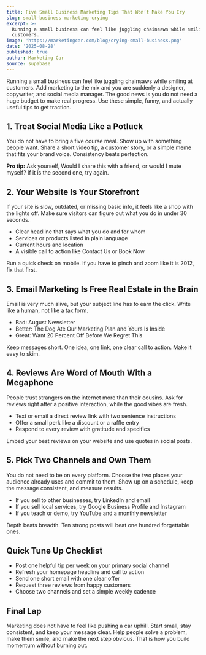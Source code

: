 ```yaml
---
title: Five Small Business Marketing Tips That Won’t Make You Cry
slug: small-business-marketing-crying
excerpt: >-
  Running a small business can feel like juggling chainsaws while smiling at
  customers. 
image: 'https://marketingcar.com/blog/crying-small-business.png'
date: '2025-08-28'
published: true
author: Marketing Car
source: supabase
---
```

Running a small business can feel like juggling chainsaws while smiling at customers. Add marketing to the mix and you are suddenly a designer, copywriter, and social media manager. The good news is you do not need a huge budget to make real progress. Use these simple, funny, and actually useful tips to get traction.

## 1\. Treat Social Media Like a Potluck

You do not have to bring a five course meal. Show up with something people want. Share a short video tip, a customer story, or a simple meme that fits your brand voice. Consistency beats perfection.

**Pro tip:** Ask yourself, Would I share this with a friend, or would I mute myself? If it is the second one, try again.

## 2\. Your Website Is Your Storefront

If your site is slow, outdated, or missing basic info, it feels like a shop with the lights off. Make sure visitors can figure out what you do in under 30 seconds.

*   Clear headline that says what you do and for whom
*   Services or products listed in plain language
*   Current hours and location
*   A visible call to action like Contact Us or Book Now

Run a quick check on mobile. If you have to pinch and zoom like it is 2012, fix that first.

## 3\. Email Marketing Is Free Real Estate in the Brain

Email is very much alive, but your subject line has to earn the click. Write like a human, not like a tax form.

*   Bad: August Newsletter
*   Better: The Dog Ate Our Marketing Plan and Yours Is Inside
*   Great: Want 20 Percent Off Before We Regret This

Keep messages short. One idea, one link, one clear call to action. Make it easy to skim.

## 4\. Reviews Are Word of Mouth With a Megaphone

People trust strangers on the internet more than their cousins. Ask for reviews right after a positive interaction, while the good vibes are fresh.

*   Text or email a direct review link with two sentence instructions
*   Offer a small perk like a discount or a raffle entry
*   Respond to every review with gratitude and specifics

Embed your best reviews on your website and use quotes in social posts.

## 5\. Pick Two Channels and Own Them

You do not need to be on every platform. Choose the two places your audience already uses and commit to them. Show up on a schedule, keep the message consistent, and measure results.

*   If you sell to other businesses, try LinkedIn and email
*   If you sell local services, try Google Business Profile and Instagram
*   If you teach or demo, try YouTube and a monthly newsletter

Depth beats breadth. Ten strong posts will beat one hundred forgettable ones.

## Quick Tune Up Checklist

*   Post one helpful tip per week on your primary social channel
*   Refresh your homepage headline and call to action
*   Send one short email with one clear offer
*   Request three reviews from happy customers
*   Choose two channels and set a simple weekly cadence

## Final Lap

Marketing does not have to feel like pushing a car uphill. Start small, stay consistent, and keep your message clear. Help people solve a problem, make them smile, and make the next step obvious. That is how you build momentum without burning out.
